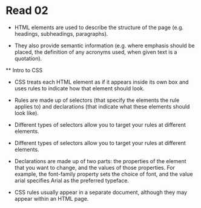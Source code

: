 # Read 02

- HTML elements are used to describe the structure of
the page (e.g. headings, subheadings, paragraphs).

- They also provide semantic information (e.g. where
emphasis should be placed, the definition of any
acronyms used, when given text is a quotation).

** Intro to CSS

- CSS treats each HTML element as if it appears inside
its own box and uses rules to indicate how that
element should look.

- Rules are made up of selectors (that specify the
elements the rule applies to) and declarations (that
indicate what these elements should look like).

- Different types of selectors allow you to target your
rules at different elements.

- Different types of selectors allow you to target your
rules at different elements.

- Declarations are made up of two parts: the properties
of the element that you want to change, and the values
of those properties. For example, the font-family
property sets the choice of font, and the value arial
specifies Arial as the preferred typeface.

- CSS rules usually appear in a separate document,
although they may appear within an HTML page.